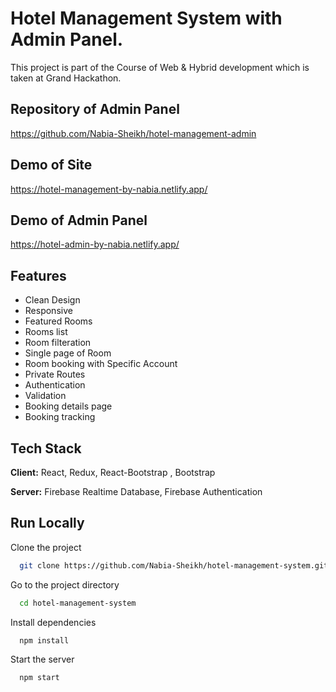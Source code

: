 
# Hotel Management System with Admin Panel.

This project is part of the Course of Web & Hybrid development which is taken at Grand Hackathon. 

## Repository of Admin Panel

https://github.com/Nabia-Sheikh/hotel-management-admin
## Demo of Site

https://hotel-management-by-nabia.netlify.app/

## Demo of Admin Panel

https://hotel-admin-by-nabia.netlify.app/

## Features

- Clean Design
- Responsive
- Featured Rooms
- Rooms list
- Room filteration
- Single page of Room
- Room booking with Specific Account
- Private Routes
- Authentication
- Validation
- Booking details page
- Booking tracking





## Tech Stack

**Client:** React, Redux, React-Bootstrap , Bootstrap

**Server:** Firebase Realtime Database, Firebase Authentication


## Run Locally

Clone the project

```bash
  git clone https://github.com/Nabia-Sheikh/hotel-management-system.git
```

Go to the project directory

```bash
  cd hotel-management-system
```

Install dependencies

```bash
  npm install
```

Start the server

```bash
  npm start
```

